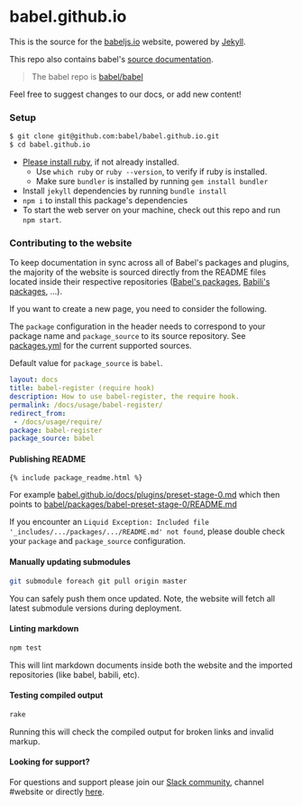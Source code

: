 # babel.github.io

This is the source for the [babeljs.io](https://babeljs.io) website, powered by [Jekyll](https://jekyllrb.com/).

This repo also contains babel's [source documentation](https://github.com/babel/babel.github.io/tree/master/docs).

> The babel repo is [babel/babel](https://github.com/babel/babel)

Feel free to suggest changes to our docs, or add new content!

### Setup

```bash
$ git clone git@github.com:babel/babel.github.io.git
$ cd babel.github.io
```

* [Please install ruby](https://www.ruby-lang.org/en/documentation/installation/), if not already installed.
  * Use `which ruby` or `ruby --version`, to verify if ruby is installed.
  * Make sure `bundler` is installed by running `gem install bundler`
* Install `jekyll` dependencies by running `bundle install`
* `npm i` to install this package's dependencies
* To start the web server on your machine, check out this repo and run `npm start`.

### Contributing to the website

To keep documentation in sync across all of Babel's packages and plugins, the majority of the website is sourced directly from the README files located inside their respective repositories ([Babel's packages](https://github.com/babel/babel/tree/master/packages), [Babili's packages](https://github.com/babel/babili/tree/master/packages), ...).

If you want to create a new page, you need to consider the following.

The `package` configuration in the header needs to correspond to your package name and `package_source` to its source repository. See [packages.yml](_data/packages.yml) for the current supported sources.

Default value for `package_source` is `babel`.

```yaml
layout: docs
title: babel-register (require hook)
description: How to use babel-register, the require hook.
permalink: /docs/usage/babel-register/
redirect_from:
 - /docs/usage/require/
package: babel-register
package_source: babel
```

#### Publishing README

```
{% include package_readme.html %}
```

For example [babel.github.io/docs/plugins/preset-stage-0.md](/docs/plugins/preset-stage-0.md) which then points to [babel/packages/babel-preset-stage-0/README.md](https://github.com/babel/babel/blob/master/packages/babel-preset-stage-0/README.md)

If you encounter an `Liquid Exception: Included file '_includes/.../packages/.../README.md' not found`, please double check your `package` and `package_source` configuration.

#### Manually updating submodules

```sh
git submodule foreach git pull origin master
```

You can safely push them once updated.
Note, the website will fetch all latest submodule versions during deployment.

#### Linting markdown

```sh
npm test
```

This will lint markdown documents inside both the website and the imported repositories (like babel, babili, etc).

#### Testing compiled output

```sh
rake
```

Running this will check the compiled output for broken links and invalid markup.

#### Looking for support?

For questions and support please join our [Slack community](https://slack.babeljs.io/), channel #website or directly [here](https://babeljs.slack.com/messages/website/).
